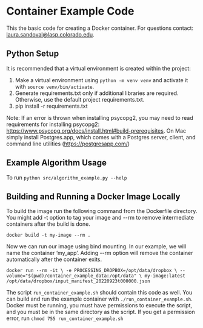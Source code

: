  # Container Example Code

This the basic code for creating a Docker container. 
For questions contact: laura.sandoval@lasp.colorado.edu.

## Python Setup

It is recommended that a virtual environment is created within the project:
1. Make a virtual environment using `python -m venv venv` and activate it 
with `source venv/bin/activate`. 
2. Generate requirements.txt only if additional libraries are required. Otherwise, use the default project requirements.txt.
3. pip install -r requirements.txt

Note: If an error is thrown when installing psycopg2, you may need to read requirements for installing psycopg2: 
https://www.psycopg.org/docs/install.html#build-prerequisites. On Mac simply install Postgres.app, 
which comes with a Postgres server, client, and command line utilities (https://postgresapp.com/)


## Example Algorithm Usage

To run
`python src/algorithm_example.py --help`


## Building and Running a Docker Image Locally

To build the image run the following command from the Dockerfile directory. You might add -t option to tag your image 
and --rm to remove intermediate containers after the build is done.

`docker build -t my-image --rm .`

Now we can run our image using bind mounting. In our example, we will name the container ‘my_app’. 
Adding --rm option will remove the container automatically after the container exits.

`docker run --rm -it \
  -e PROCESSING_DROPBOX=/opt/data/dropbox \
  --volume="$(pwd)/container_example_data:/opt/data" \
  my-image:latest /opt/data/dropbox/input_manifest_20220923t000000.json`

The script `run_container_example.sh` should contain this code as well. You can build and run the example container
with `./run_container_example.sh`. Docker must be running, you must have permissions to execute the script, and
you must be in the same directory as the script. If you get a permission error, 
run `chmod 755 run_container_example.sh`
